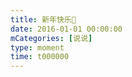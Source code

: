 ```yaml
---
title: 新年快乐🌹
date: 2016-01-01 00:00:00
mCategories: [说说]
type: moment
time: t000000
---
```


<div id="pics-20160101000000"></div>

<script src="/lib/moment/pics.js"></script>
<script>
var data = [
    {"link": "2016-01-01_000006.webp", "type": "shuoshuo"},
    {"link": "2016-01-01_000008.webp", "type": "shuoshuo"}
];
picsRender(data, "pics-20160101000000");
</script>
